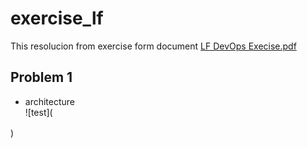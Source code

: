 # exercise_lf

This resolucion from exercise form document [LF DevOps Execise.pdf](https://github.com/cragiraldo/exercise_lf/blob/56e224f83c577797a9c4af1c93db2f5737a51399/LF%20DevOps%20Exercise%20%20%20.pdf)

## Problem 1  
- architecture  
![test](<div class="mxgraph" style="max-width:100%;border:1px solid transparent;" data-mxgraph="{&quot;highlight&quot;:&quot;#0000ff&quot;,&quot;nav&quot;:true,&quot;resize&quot;:true,&quot;page&quot;:0,&quot;toolbar&quot;:&quot;pages zoom layers tags lightbox&quot;,&quot;edit&quot;:&quot;_blank&quot;,&quot;url&quot;:&quot;https://drive.google.com/uc?id=10-Pxp5Qn0v61B6tM1QDl0toI014nQ3SO&amp;export=download&quot;}"></div>
<script type="text/javascript" src="https://viewer.diagrams.net/embed2.js?&fetch=https%3A%2F%2Fdrive.google.com%2Fuc%3Fid%3D10-Pxp5Qn0v61B6tM1QDl0toI014nQ3SO%26export%3Ddownload"></script>)
